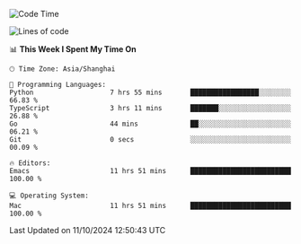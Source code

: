 <!--START_SECTION:waka-->
![Code Time](http://img.shields.io/badge/Code%20Time-2%2C230%20hrs%2014%20mins-blue)

![Lines of code](https://img.shields.io/badge/From%20Hello%20World%20I%27ve%20Written-308.1%20thousand%20lines%20of%20code-blue)

📊 **This Week I Spent My Time On** 

```text
🕑︎ Time Zone: Asia/Shanghai

💬 Programming Languages: 
Python                   7 hrs 55 mins       █████████████████░░░░░░░░   66.83 % 
TypeScript               3 hrs 11 mins       ███████░░░░░░░░░░░░░░░░░░   26.88 % 
Go                       44 mins             ██░░░░░░░░░░░░░░░░░░░░░░░   06.21 % 
Git                      0 secs              ░░░░░░░░░░░░░░░░░░░░░░░░░   00.09 % 

🔥 Editors: 
Emacs                    11 hrs 51 mins      █████████████████████████   100.00 % 

💻 Operating System: 
Mac                      11 hrs 51 mins      █████████████████████████   100.00 % 
```


 Last Updated on 11/10/2024 12:50:43 UTC
<!--END_SECTION:waka-->
